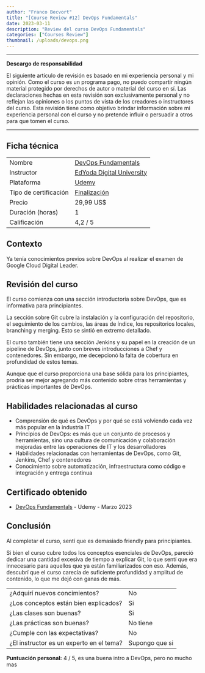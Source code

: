 ```yaml
---
author: "Franco Becvort"
title: "[Course Review #12] DevOps Fundamentals"
date: 2023-03-11
description: "Review del curso DevOps Fundamentals"
categories: ["Courses Review"]
thumbnail: /uploads/devops.png
---
```


---

**Descargo de responsabilidad**

El siguiente artículo de revisión es basado en mi experiencia personal y mi opinión. Como el curso es un programa pago, no puedo compartir ningún material protegido por derechos de autor o material del curso en sí. Las declaraciones hechas en esta revisión son exclusivamente personal y no reflejan las opiniones o los puntos de vista de los creadores o instructores del curso. Esta revisión tiene como objetivo brindar información sobre mi experiencia personal con el curso y no pretende influir o persuadir a otros para que tomen el curso.

---

## Ficha técnica

|                       |                                                                                                                                                                                                                    |
| --------------------- | ------------------------------------------------------------------------------------------------------------------------------------------------------------------------------------------------------------------ |
| Nombre                | [DevOps Fundamentals](https://www.udemy.com/course/devops-fundamentals-for-beginners/)                                                                                                                             |
| Instructor            | [EdYoda Digital University](https://www.linkedin.com/company/edyoda/)                                                                                                                                              |
| Plataforma            | [Udemy](https://www.udemy.com/)                                                                                                                                                                                    |
| Tipo de certificación | [Finalización](https://support.udemy.com/hc/es/sections/360011037194-Certificados-de-finalizaci%C3%B3n#:~:text=Los%20certificados%20de%20finalizaci%C3%B3n%20sirven,certificados%20no%20tienen%20validez%20legal.) |
| Precio                | 29,99 US$                                                                                                                                                                                                          |
| Duración \(horas\)    | 1                                                                                                                                                                                                                  |
| Calificación          | 4,2 / 5                                                                                                                                                                                                            |

## Contexto

Ya tenía conocimientos previos sobre DevOps al realizar el examen de Google Cloud Digital Leader.

## Revisión del curso

El curso comienza con una sección introductoria sobre DevOps, que es informativa para principiantes.

La sección sobre Git cubre la instalación y la configuración del repositorio, el seguimiento de los cambios, las áreas de índice, los repositorios locales, branching y merging. Esto se sintió en extremo detallado.

El curso también tiene una sección Jenkins y su papel en la creación de un pipeline de DevOps, junto con breves introducciones a Chef y contenedores. Sin embargo, me decepcionó la falta de cobertura en profundidad de estos temas.

Aunque que el curso proporciona una base sólida para los principiantes, prodría ser mejor agregando más contenido sobre otras herramientas y prácticas importantes de DevOps.

## Habilidades relacionadas al curso

- Comprensión de qué es DevOps y por qué se está volviendo cada vez más popular en la industria IT
- Principios de DevOps: es más que un conjunto de procesos y herramientas, sino una cultura de comunicación y colaboración mejoradas entre las operaciones de IT y los desarrolladores
- Habilidades relacionadas con herramientas de DevOps, como Git, Jenkins, Chef y contenedores
- Conocimiento sobre automatización, infraestructura como código e integración y entrega continua

## Certificado obtenido

- [DevOps Fundamentals](https://udemy-certificate.s3.amazonaws.com/pdf/UC-74e86fa7-fe56-4ab9-8030-f358f659348d.pdf) - Udemy - Marzo 2023

## Conclusión

Al completar el curso, sentí que es demasiado friendly para principiantes.

Si bien el curso cubre todos los conceptos esenciales de DevOps, pareció dedicar una cantidad excesiva de tiempo a explicar Git, lo que sentí que era innecesario para aquellos que ya están familiarizados con eso. Además, descubrí que el curso carecía de suficiente profundidad y amplitud de contenido, lo que me dejó con ganas de más.

|                                          |                |
| ---------------------------------------- | -------------- |
| ¿Adquirí nuevos concimientos?            | No             |
| ¿Los conceptos están bien explicados?    | Si             |
| ¿Las clases son buenas?                  | Si             |
| ¿Las prácticas son buenas?               | No tiene       |
| ¿Cumple con las expectativas?            | No             |
| ¿El instructor es un experto en el tema? | Supongo que si |

**Puntuación personal:** 4 / 5, es una buena intro a DevOps, pero no mucho mas
